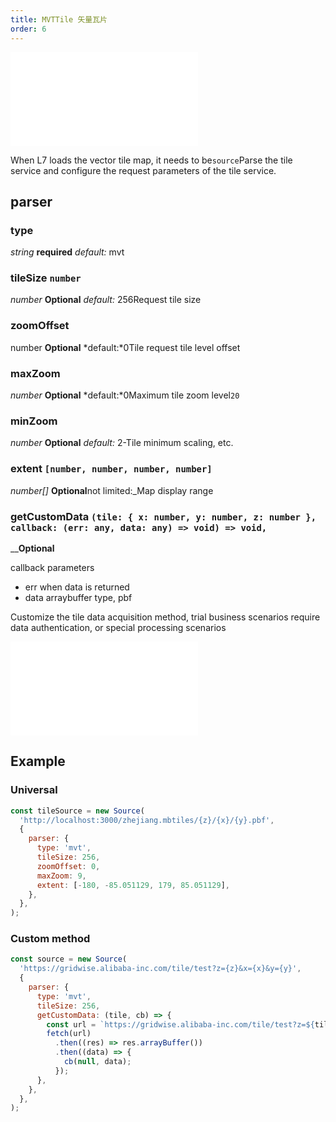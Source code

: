 ```yaml
---
title: MVTTile 矢量瓦片
order: 6
---
```


<embed src="@/docs/common/style.md"></embed>

When L7 loads the vector tile map, it needs to be`source`Parse the tile service and configure the request parameters of the tile service.

## parser

### type

<description> *string* **required** *default:* mvt</description>

### tileSize `number`

<description> *number* **Optional** *default:* 256</description>Request tile size

### zoomOffset

<description> number **Optional** *default:*0</description>Tile request tile level offset

### maxZoom

<description> *number* **Optional** *default:*0</description>Maximum tile zoom level`20`

### minZoom

<description> *number* **Optional** *default:* 2-</description>Tile minimum scaling, etc.

### extent `[number, number, number, number]`

<description> *number\[]* **Optional**not limited:\_</description>Map display range

### getCustomData `(tile: { x: number, y: number, z: number }, callback: (err: any, data: any) => void) => void,`

<description>\_\_**Optional**</description>

callback parameters

* err when data is returned
* data arraybuffer type, pbf

Customize the tile data acquisition method, trial business scenarios require data authentication, or special processing scenarios

<embed src="@/docs/common/source/tile/method.en.md"></embed>

## Example

### Universal

```javascript
const tileSource = new Source(
  'http://localhost:3000/zhejiang.mbtiles/{z}/{x}/{y}.pbf',
  {
    parser: {
      type: 'mvt',
      tileSize: 256,
      zoomOffset: 0,
      maxZoom: 9,
      extent: [-180, -85.051129, 179, 85.051129],
    },
  },
);
```

### Custom method

```javascript
const source = new Source(
  'https://gridwise.alibaba-inc.com/tile/test?z={z}&x={x}&y={y}',
  {
    parser: {
      type: 'mvt',
      tileSize: 256,
      getCustomData: (tile, cb) => {
        const url = `https://gridwise.alibaba-inc.com/tile/test?z=${tile.z}&x=${tile.x}&y=${tile.y}`;
        fetch(url)
          .then((res) => res.arrayBuffer())
          .then((data) => {
            cb(null, data);
          });
      },
    },
  },
);
```
